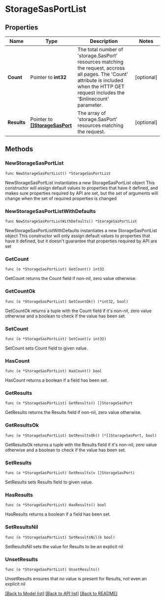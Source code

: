 # StorageSasPortList

## Properties

Name | Type | Description | Notes
------------ | ------------- | ------------- | -------------
**Count** | Pointer to **int32** | The total number of &#39;storage.SasPort&#39; resources matching the request, accross all pages. The &#39;Count&#39; attribute is included when the HTTP GET request includes the &#39;$inlinecount&#39; parameter. | [optional] 
**Results** | Pointer to [**[]StorageSasPort**](StorageSasPort.md) | The array of &#39;storage.SasPort&#39; resources matching the request. | [optional] 

## Methods

### NewStorageSasPortList

`func NewStorageSasPortList() *StorageSasPortList`

NewStorageSasPortList instantiates a new StorageSasPortList object
This constructor will assign default values to properties that have it defined,
and makes sure properties required by API are set, but the set of arguments
will change when the set of required properties is changed

### NewStorageSasPortListWithDefaults

`func NewStorageSasPortListWithDefaults() *StorageSasPortList`

NewStorageSasPortListWithDefaults instantiates a new StorageSasPortList object
This constructor will only assign default values to properties that have it defined,
but it doesn't guarantee that properties required by API are set

### GetCount

`func (o *StorageSasPortList) GetCount() int32`

GetCount returns the Count field if non-nil, zero value otherwise.

### GetCountOk

`func (o *StorageSasPortList) GetCountOk() (*int32, bool)`

GetCountOk returns a tuple with the Count field if it's non-nil, zero value otherwise
and a boolean to check if the value has been set.

### SetCount

`func (o *StorageSasPortList) SetCount(v int32)`

SetCount sets Count field to given value.

### HasCount

`func (o *StorageSasPortList) HasCount() bool`

HasCount returns a boolean if a field has been set.

### GetResults

`func (o *StorageSasPortList) GetResults() []StorageSasPort`

GetResults returns the Results field if non-nil, zero value otherwise.

### GetResultsOk

`func (o *StorageSasPortList) GetResultsOk() (*[]StorageSasPort, bool)`

GetResultsOk returns a tuple with the Results field if it's non-nil, zero value otherwise
and a boolean to check if the value has been set.

### SetResults

`func (o *StorageSasPortList) SetResults(v []StorageSasPort)`

SetResults sets Results field to given value.

### HasResults

`func (o *StorageSasPortList) HasResults() bool`

HasResults returns a boolean if a field has been set.

### SetResultsNil

`func (o *StorageSasPortList) SetResultsNil(b bool)`

 SetResultsNil sets the value for Results to be an explicit nil

### UnsetResults
`func (o *StorageSasPortList) UnsetResults()`

UnsetResults ensures that no value is present for Results, not even an explicit nil

[[Back to Model list]](../README.md#documentation-for-models) [[Back to API list]](../README.md#documentation-for-api-endpoints) [[Back to README]](../README.md)


